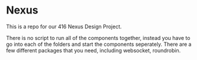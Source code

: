 # Nexus

This is a repo for our 416 Nexus Design Project.

There is no script to run all of the components together, instead you have to go into each of the folders and start the components seperately. There are a few different packages that you need, including websocket, roundrobin. 